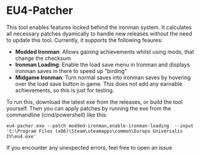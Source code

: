 # EU4-Patcher
This tool enables features locked behind the ironman system. It calculates all necessary patches dyamically to handle new releases without the need to update this tool. 
Currently, it supports the following feaures:

- **Modded Ironman**: Allows gaining achievements whilst using mods, that change the checksum
- **Ironman Loading**: Enable the load save menu in Ironman and displays ironman saves in there to speed up "birding"
- **Midgame Ironman**:  Turn normal saves into ironman saves by hovering over the load save button in game. This does not add any earnable achievements, so this is just for testing.

To run this, download the latest exe from the releases, or build the tool yourself. Then you can apply patches by running the exe from the commandline (cmd/powershell) like this:
```
eu4-pacher.exe --patch modded-ironman,enable-ironman-loading  --input 'C:\Program Files (x86)\Steam\steamapps\common\Europa Universalis IV\eu4.exe' 
```

If you encounter any unexpected errors, feel free to open an issue
